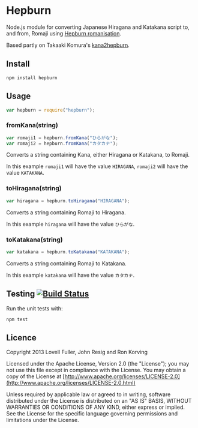 # Hepburn

Node.js module for converting Japanese Hiragana and Katakana script to, and from, Romaji using [Hepburn romanisation](http://en.wikipedia.org/wiki/Hepburn_romanization).

Based partly on Takaaki Komura's [kana2hepburn](https://github.com/emon/kana2hepburn).

## Install

	npm install hepburn

## Usage

```javascript
var hepburn = require("hepburn");
```

### fromKana(string)

```javascript
var romaji1 = hepburn.fromKana("ひらがな");
var romaji2 = hepburn.fromKana("カタカナ");
```

Converts a string containing Kana, either Hiragana or Katakana, to Romaji.

In this example `romaji1` will have the value `HIRAGANA`, `romaji2` will have the value `KATAKANA`.

### toHiragana(string)

```javascript
var hiragana = hepburn.toHiragana("HIRAGANA");
```

Converts a string containing Romaji to Hiragana.

In this example `hiragana` will have the value `ひらがな`.

### toKatakana(string)

```javascript
var katakana = hepburn.toKatakana("KATAKANA");
```

Converts a string containing Romaji to Katakana.

In this example `katakana` will have the value `カタカナ`.

## Testing [![Build Status](https://travis-ci.org/lovell/hepburn.png?branch=master)](https://travis-ci.org/lovell/hepburn)

Run the unit tests with:

	npm test

## Licence

Copyright 2013 Lovell Fuller, John Resig and Ron Korving

Licensed under the Apache License, Version 2.0 (the "License");
you may not use this file except in compliance with the License.
You may obtain a copy of the License at [http://www.apache.org/licenses/LICENSE-2.0](http://www.apache.org/licenses/LICENSE-2.0.html)

Unless required by applicable law or agreed to in writing, software
distributed under the License is distributed on an "AS IS" BASIS,
WITHOUT WARRANTIES OR CONDITIONS OF ANY KIND, either express or implied.
See the License for the specific language governing permissions and
limitations under the License.
